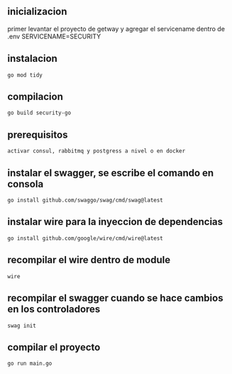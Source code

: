 ## inicializacion 

primer levantar el proyecto de getway y agregar
el servicename dentro de .env SERVICENAME=SECURITY

## instalacion 

```
go mod tidy
```

## compilacion

```
go build security-go
```

## prerequisitos
```
activar consul, rabbitmq y postgress a nivel o en docker
```

## instalar el swagger, se escribe el comando en consola
```
go install github.com/swaggo/swag/cmd/swag@latest
```

## instalar wire para la inyeccion de dependencias

```
go install github.com/google/wire/cmd/wire@latest
```
## recompilar el wire dentro de module

```
wire
```


## recompilar el swagger cuando se hace cambios en los controladores
```
swag init
```

## compilar el proyecto
```
go run main.go
```